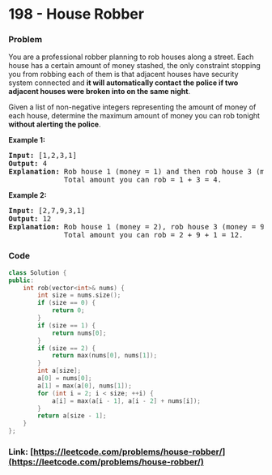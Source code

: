 # 198 - House Robber

### Problem
<p>You are a professional robber planning to rob houses along a street. Each house has a certain amount of money stashed, the only constraint stopping you from robbing each of them is that adjacent houses have security system connected and <b>it will automatically contact the police if two adjacent houses were broken into on the same night</b>.</p>

<p>Given a list of non-negative integers representing the amount of money of each house, determine the maximum amount of money you can rob tonight <b>without alerting the police</b>.</p>

<p><strong>Example 1:</strong></p>

<pre>
<strong>Input:</strong> [1,2,3,1]
<strong>Output:</strong> 4
<strong>Explanation:</strong> Rob house 1 (money = 1) and then rob house 3 (money = 3).
&nbsp;            Total amount you can rob = 1 + 3 = 4.</pre>

<p><strong>Example 2:</strong></p>

<pre>
<strong>Input:</strong> [2,7,9,3,1]
<strong>Output:</strong> 12
<strong>Explanation:</strong> Rob house 1 (money = 2), rob house 3 (money = 9) and rob house 5 (money = 1).
&nbsp;            Total amount you can rob = 2 + 9 + 1 = 12.
</pre>


### Code
```cpp
class Solution {
public:
    int rob(vector<int>& nums) {
        int size = nums.size();
        if (size == 0) {
            return 0;
        }
        if (size == 1) {
            return nums[0];
        }
        if (size == 2) {
            return max(nums[0], nums[1]);
        }
        int a[size];
        a[0] = nums[0];
        a[1] = max(a[0], nums[1]);
        for (int i = 2; i < size; ++i) {
            a[i] = max(a[i - 1], a[i - 2] + nums[i]);
        }
        return a[size - 1];
    }
};
```
### Link: [https://leetcode.com/problems/house-robber/](https://leetcode.com/problems/house-robber/)
